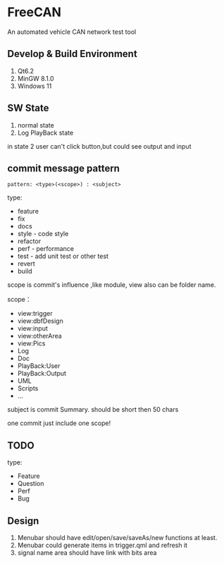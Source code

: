 # FreeCAN

An automated vehicle CAN network test tool

## Develop & Build Environment

1. Qt6.2
2. MinGW 8.1.0
3. Windows 11

## SW State

1. normal state
2. Log PlayBack state

in state 2 user can't click button,but could see output and input

## commit message pattern

    pattern: <type>(<scope>) : <subject>

type:

- feature
- fix
- docs
- style - code style
- refactor
- perf - performance
- test - add unit test or other test
- revert
- build  

scope is commit's influence ,like module, view also can be folder name.

scope：

- view:trigger
- view:dbfDesign
- view:input
- view:otherArea
- view:Pics
- Log
- Doc
- PlayBack:User
- PlayBack:Output
- UML
- Scripts
- ...

subject is commit Summary. should be short then 50 chars

one commit just include one scope!

## TODO

type:

- Feature
- Question
- Perf
- Bug

## Design

1. Menubar should have edit/open/save/saveAs/new functions at least.
2. Menubar could generate items in trigger.qml and refresh it
3. signal name area should have link with bits area
